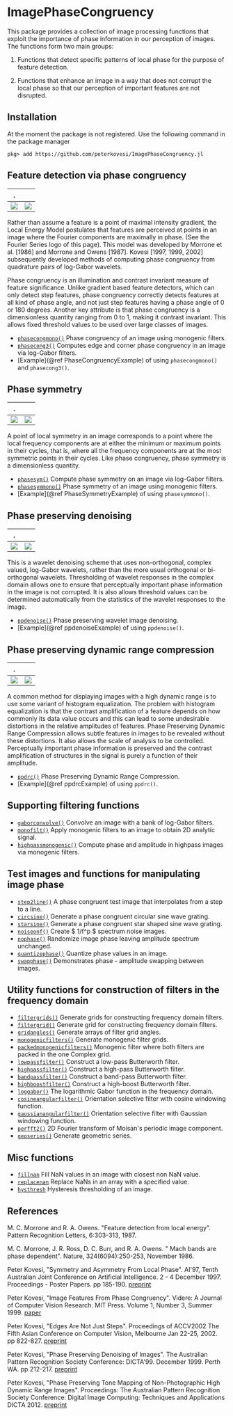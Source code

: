 
# ImagePhaseCongruency


This package provides a collection of image processing functions that exploit
the importance of phase information in our perception of images. The functions
form two main groups:

1) Functions that detect specific patterns of local phase for the purpose of feature detection.  

2) Functions that enhance an image in a way that does not corrupt the local phase so that our perception of important features are not disrupted.


## Installation

At the moment the package is not registered. Use the following command in
the package manager

`pkg> add https://github.com/peterkovesi/ImagePhaseCongruency.jl`


## Feature detection via phase congruency

|.  |   |
|---|---|
|![](lena.png)              |![](lena_bw.png)           |

Rather than assume a feature is a point of maximal intensity gradient, the Local
Energy Model postulates that features are perceived at points in an image where
the Fourier components are maximally in phase. (See the Fourier Series logo of
this page).  This model was developed by Morrone et al. [1986] and Morrone and
Owens [1987].  Kovesi [1997, 1999, 2002] subsequently developed methods of
computing phase congruency from quadrature pairs of log-Gabor wavelets.

Phase congruency is an illumination and contrast invariant measure of feature
significance. Unlike gradient based feature detectors, which can only detect
step features, phase congruency correctly detects features at all kind of phase
angle, and not just step features having a phase angle of 0 or 180 degrees.
Another key attribute is that phase congruency is a dimensionless quantity
ranging from 0 to 1, making it contrast invariant. This allows fixed threshold
values to be used over large classes of images.

* [`phasecongmono()`](@ref) Phase congruency of an image using monogenic filters.
* [`phasecong3()`](@ref) Computes edge and corner phase congruency in an image via log-Gabor filters.
* [Example](@ref PhaseCongruencyExample) of using `phasecongmono()` and `phasecong3()`.

## Phase symmetry

|.  |   |
|---|---|
|![](blobs.png) |![](blobs_sym-1.png) |

A point of local symmetry in an image corresponds to a point where the local
frequency components are at either the minimum or maximum points in their
cycles, that is, where all the frequency components are at the most symmetric
points in their cycles. Like phase congruency, phase symmetry is a dimensionless
quantity.

* [`phasesym()`](@ref) Compute phase symmetry on an image via log-Gabor filters.
* [`phasesymmono()`](@ref) Phase symmetry of an image using monogenic filters.
* [Example](@ref PhaseSymmetryExample) of using `phasesymmono()`.


## Phase preserving denoising

|.  |   |
|---|---|
| ![](lenaplusnoise.png) | ![](lenadenoised.png) |

This is a wavelet denoising scheme that uses non-orthogonal, complex valued,
log-Gabor wavelets, rather than the more usual orthogonal or bi-orthogonal
wavelets. Thresholding of wavelet responses in the complex domain allows one to
ensure that perceptually important phase information in the image is not
corrupted. It is also allows threshold values can be determined automatically
from the statistics of the wavelet responses to the image.

* [`ppdenoise()`](@ref) Phase preserving wavelet image denoising.
* [Example](@ref ppdenoiseExample) of using `ppdenoise()`.


## Phase preserving dynamic range compression

|.  |   |
|---|---|
|![](m51.png) |![](m51ppdrc200.png)|

A common method for displaying images with a high dynamic range is to use some
variant of histogram equalization.  The problem with histogram equalization is
that the contrast amplification of a feature depends on how commonly its data
value occurs and this can lead to some undesirable distortions in the relative
amplitudes of features.  Phase Preserving Dynamic Range Compression allows
subtle features in images to be revealed without these distortions. It also
allows the scale of analysis to be controlled. Perceptually important phase
information is preserved and the contrast amplification of structures in the
signal is purely a function of their amplitude.

* [`ppdrc()`](@ref) Phase Preserving Dynamic Range Compression.
* [Example](@ref ppdrcExample) of using `ppdrc()`.


## Supporting filtering functions

* [`gaborconvolve()`](@ref) Convolve an image with a bank of log-Gabor filters.
* [`monofilt()`](@ref) Apply monogenic filters to an image to obtain 2D analytic signal.
* [`highpassmonogenic()`](@ref) Compute phase and amplitude in highpass images via monogenic filters.


## Test images and functions for manipulating image phase

* [`step2line()`](@ref) A phase congruent test image that interpolates from a step to a line.
* [`circsine()`](@ref) Generate a phase congruent circular sine wave grating.
* [`starsine()`](@ref) Generate a phase congruent star shaped sine wave grating.
* [`noiseonf()`](@ref) Create \$ 1/f^p \$ spectrum noise images.
* [`nophase()`](@ref) Randomize image phase leaving amplitude spectrum unchanged.
* [`quantizephase()`](@ref) Quantize phase values in an image.
* [`swapphase()`](@ref) Demonstrates phase - amplitude swapping between images.


## Utility functions for construction of filters in the frequency domain

* [`filtergrids()`](@ref) Generate grids for constructing frequency domain filters.
* [`filtergrid()`](@ref) Generate grid for constructing frequency domain filters.
* [`gridangles()`](@ref) Generate arrays of filter grid angles.
* [`monogenicfilters()`](@ref) Generate monogenic filter grids.
* [`packedmonogenicfilters()`](@ref) Monogenic filter where both filters are packed in the one Complex grid.
* [`lowpassfilter()`](@ref) Construct a low-pass Butterworth filter.
* [`highpassfilter()`](@ref) Construct a high-pass Butterworth filter.
* [`bandpassfilter()`](@ref) Construct a band-pass Butterworth filter.
* [`highboostfilter()`](@ref) Construct a high-boost Butterworth filter.
* [`loggabor()`](@ref) The logarithmic Gabor function in the frequency domain.
* [`cosineangularfilter()`](@ref) Orientation selective filter with cosine windowing function.
* [`gaussianangularfilter()`](@ref) Orientation selective filter with Gaussian windowing function.
* [`perfft2()`](@ref) 2D Fourier transform of Moisan's periodic image component.
* [`geoseries()`](@ref) Generate geometric series.

## Misc functions
* [`fillnan`](@ref) Fill NaN values in an image with closest non NaN value.
* [`replacenan`](@ref) Replace NaNs in an array with a specified value.
* [`hysthresh`](@ref) Hysteresis thresholding of an image.


## References

M. C. Morrone and R. A. Owens. "Feature detection from local energy". Pattern Recognition Letters, 6:303-313, 1987.

M. C. Morrone, J. R. Ross, D. C. Burr, and R. A. Owens. " Mach bands are phase dependent". Nature, 324(6094):250-253, November 1986.

Peter Kovesi, "Symmetry and Asymmetry From Local Phase". AI'97, Tenth Australian Joint Conference on Artificial Intelligence. 2 - 4 December 1997. Proceedings - Poster Papers. pp 185-190. [preprint](https://www.peterkovesi.com/papers/ai97.pdf)

Peter Kovesi, "Image Features From Phase Congruency". Videre: A Journal of Computer Vision Research. MIT Press. Volume 1, Number 3, Summer 1999. [paper](http://www.cs.rochester.edu/u/brown/Videre/001/v13.html)

Peter Kovesi, "Edges Are Not Just Steps". Proceedings of ACCV2002 The Fifth Asian Conference on Computer Vision, Melbourne Jan 22-25, 2002. pp 822-827. [preprint](https://www.peterkovesi.com/papers/ACCV62.pdf)

Peter Kovesi, "Phase Preserving Denoising of Images". The Australian Pattern Recognition Society Conference: DICTA'99. December 1999. Perth WA. pp 212-217. [preprint](https://www.peterkovesi.com/papers/denoise.pdf)

Peter Kovesi, "Phase Preserving Tone Mapping of Non-Photographic High Dynamic Range Images". Proceedings: The Australian Pattern Recognition Society Conference: Digital Image Computing: Techniques and Applications DICTA 2012. [preprint](https://www.peterkovesi.com/papers/DICTA2012-tonemapping.pdf)